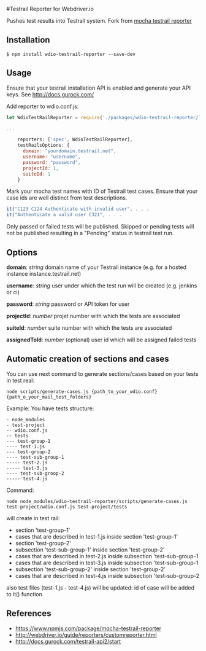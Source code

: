 #Testrail Reporter for Webdriver.io

Pushes test results into Testrail system.
Fork from [mocha testrail reporter](https://www.npmjs.com/package/mocha-testrail-reporter)

## Installation

```shell
$ npm install wdio-testrail-reporter --save-dev
```

## Usage
Ensure that your testrail installation API is enabled and generate your API keys. See http://docs.gurock.com/

Add reporter to wdio.conf.js:

```Javascript
let WdioTestRailReporter = require('./packages/wdio-testrail-reporter/lib/wdio-testrail-reporter');

...

    reporters: ['spec', WdioTestRailReporter],
    testRailsOptions: {
      domain: "yourdomain.testrail.net",
      username: "username",
      password: "password",
      projectId: 1,
      suiteId: 1
    }
```


Mark your mocha test names with ID of Testrail test cases. Ensure that your case ids are well distinct from test descriptions.
 
```Javascript
it("C123 C124 Authenticate with invalid user", . . .
it("Authenticate a valid user C321", . . .
```

Only passed or failed tests will be published. Skipped or pending tests will not be published resulting in a "Pending" status in testrail test run.

## Options

**domain**: *string* domain name of your Testrail instance (e.g. for a hosted instance instance.testrail.net)

**username**: *string* user under which the test run will be created (e.g. jenkins or ci)

**password**: *string* password or API token for user

**projectId**: *number* projet number with which the tests are associated

**suiteId**: *number* suite number with which the tests are associated

**assignedToId**: *number* (optional) user id which will be assigned failed tests

## Automatic creation of sections and cases
You can use next command to generate sections/cases based on your tests in test real:
```shell
node scripts/generate-cases.js {path_to_your_wdio.conf} {path_o_your_mail_test_folders}
```
Example:
You have tests structure:
```
- node_modules
- test-project
-- wdio.conf.js
-- tests
--- test-group-1
---- test-1.js
--- test-group-2
---- test-sub-group-1
----- test-2.js
----- test-3.js
---- test-sub-groop-2
----- test-4.js
```
Command:
```shell
node node_modules/wdio-testrail-reporter/scripts/generate-cases.js test-project/wdio.conf.js test-project/tests
```
will create in test rail:
- section 'test-group-1'
- cases that are described in test-1.js inside section 'test-group-1'
- section 'test-group-2'
- subsection 'test-sub-group-1' inside section 'test-group-2'
- cases that are described in test-2.js inside subsection 'test-sub-group-1
- cases that are described in test-3.js inside subsection 'test-sub-group-1
- subsection 'test-sub-group-2' inside section 'test-group-2'
- cases that are described in test-4.js inside subsection 'test-sub-group-2

also test files (test-1.js - test-4.js) will be updated: id of case will be added to it() function

## References
- https://www.npmjs.com/package/mocha-testrail-reporter
- http://webdriver.io/guide/reporters/customreporter.html
- http://docs.gurock.com/testrail-api2/start